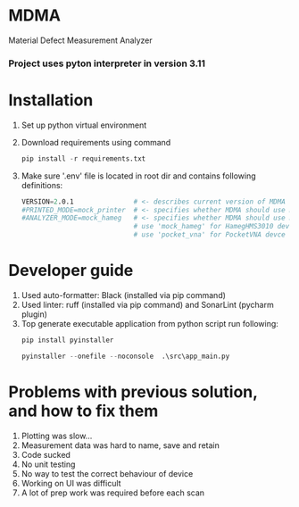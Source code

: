 # MDMA

Material Defect Measurement Analyzer

### Project uses pyton interpreter in version 3.11

# Installation

1. Set up python virtual environment
2. Download requirements using command

    ```s
    pip install -r requirements.txt
    ```

3. Make sure '.env' file is located in root dir and contains following definitions:

    ```s
   VERSION=2.0.1               # <- describes current version of MDMA aplication
   #PRINTED_MODE=mock_printer  # <- specifies whether MDMA should use mock printer device
   #ANALYZER_MODE=mock_hameg   # <- specifies whether MDMA should use mock analyzer device 
                                # use 'mock_hameg' for HamegHMS3010 devce
                                # use 'pocket_vna' for PocketVNA devce
    ```

# Developer guide

1. Used auto-formatter: Black (installed via pip command)
2. Used linter: ruff (installed via pip command) and SonarLint (pycharm plugin)
3. Top generate executable application from python script run following:
    ```s
    pip install pyinstaller

    pyinstaller --onefile --noconsole  .\src\app_main.py
    ```

# Problems with previous solution, and how to fix them

1. Plotting was slow...
2. Measurement data was hard to name, save and retain
3. Code sucked
4. No unit testing
5. No way to test the correct behaviour of device
6. Working on UI was difficult
7. A lot of prep work was required before each scan